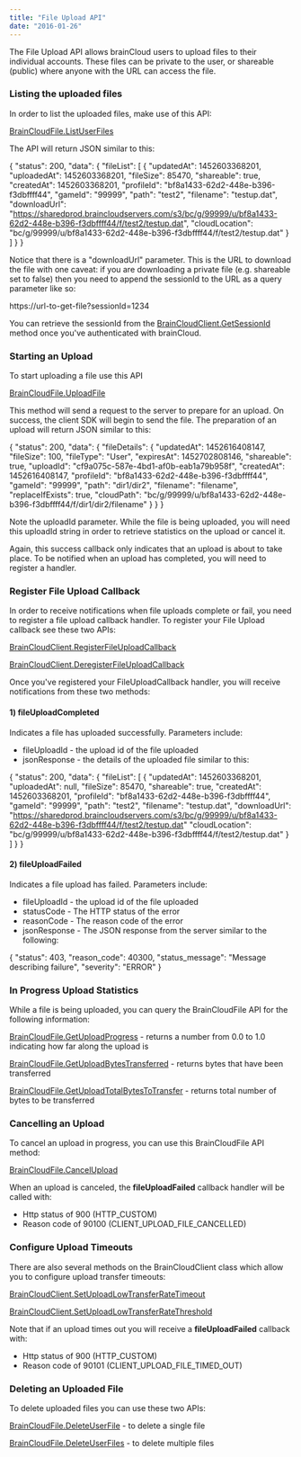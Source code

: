 ```yaml
---
title: "File Upload API"
date: "2016-01-26"
---
```


The File Upload API allows brainCloud users to upload files to their individual accounts. These files can be private to the user, or shareable (public) where anyone with the URL can access the file.

### Listing the uploaded files

In order to list the uploaded files, make use of this API:

[BrainCloudFile.ListUserFiles](/api/capi/file/listuserfiles)

The API will return JSON similar to this:

{
  "status": 200,
  "data": {
  "fileList": \[
    {
     "updatedAt": 1452603368201,
     "uploadedAt": 1452603368201,
     "fileSize": 85470,
     "shareable": true,
     "createdAt": 1452603368201,
     "profileId": "bf8a1433-62d2-448e-b396-f3dbffff44",
     "gameId": "99999",
     "path": "test2",
     "filename": "testup.dat",
     "downloadUrl": "https://sharedprod.braincloudservers.com/s3/bc/g/99999/u/bf8a1433-62d2-448e-b396-f3dbffff44/f/test2/testup.dat",
     "cloudLocation": "bc/g/99999/u/bf8a1433-62d2-448e-b396-f3dbffff44/f/test2/testup.dat"
    }
   \]
  }
 }

Notice that there is a "downloadUrl" parameter. This is the URL to download the file with one caveat: if you are downloading a private file (e.g. shareable set to false) then you need to append the sessionId to the URL as a query parameter like so:

https://url-to-get-file?sessionId=1234

You can retrieve the sessionId from the [BrainCloudClient.GetSessionId](/api/capi/client/getsessionid) method once you've authenticated with brainCloud.

### Starting an Upload

To start uploading a file use this API

[BrainCloudFile.UploadFile](/api/capi/file/uploadfile(jsonly))

This method will send a request to the server to prepare for an upload. On success, the client SDK will begin to send the file. The preparation of an upload will return JSON similar to this:

{
  "status": 200,
  "data": {
   "fileDetails": {
    "updatedAt": 1452616408147,
    "fileSize": 100,
    "fileType": "User",
    "expiresAt": 1452702808146,
    "shareable": true,
    "uploadId": "cf9a075c-587e-4bd1-af0b-eab1a79b958f",
    "createdAt": 1452616408147,
    "profileId": "bf8a1433-62d2-448e-b396-f3dbffff44",
    "gameId": "99999",
    "path": "dir1/dir2",
    "filename": "filename",
    "replaceIfExists": true,
    "cloudPath": "bc/g/99999/u/bf8a1433-62d2-448e-b396-f3dbffff44/f/dir1/dir2/filename"
   }
  }
 }

Note the uploadId parameter. While the file is being uploaded, you will need this uploadId string in order to retrieve statistics on the upload or cancel it.

Again, this success callback only indicates that an upload is about to take place. To be notified when an upload has completed, you will need to register a handler.

### Register File Upload Callback

In order to receive notifications when file uploads complete or fail, you need to register a file upload callback handler. To register your File Upload callback see these two APIs:

[BrainCloudClient.RegisterFileUploadCallback](/api/capi/client/registerfileuploadcallback)

[BrainCloudClient.DeregisterFileUploadCallback](/api/capi/client/deregisterfileuploadcallback)

Once you've registered your FileUploadCallback handler, you will receive notifications from these two methods:

#### 1) fileUploadCompleted

Indicates a file has uploaded successfully. Parameters include:

- fileUploadId - the upload id of the file uploaded
- jsonResponse - the details of the uploaded file similar to this:

{
 "status": 200,
 "data": {
  "fileList": \[
    {
      "updatedAt": 1452603368201,
      "uploadedAt": null,
      "fileSize": 85470,
      "shareable": true,
      "createdAt": 1452603368201,
      "profileId": "bf8a1433-62d2-448e-b396-f3dbffff44",
      "gameId": "99999",
      "path": "test2",
      "filename": "testup.dat",
      "downloadUrl": "https://sharedprod.braincloudservers.com/s3/bc/g/99999/u/bf8a1433-62d2-448e-b396-f3dbffff44/f/test2/testup.dat"
      "cloudLocation": "bc/g/99999/u/bf8a1433-62d2-448e-b396-f3dbffff44/f/test2/testup.dat"
     }
    \]
  }
}

#### 2) fileUploadFailed

Indicates a file upload has failed. Parameters include:

- fileUploadId - the upload id of the file uploaded
- statusCode - The HTTP status of the error
- reasonCode - The reason code of the error
- jsonResponse - The JSON response from the server similar to the following:

{
  "status": 403,
  "reason\_code": 40300,
  "status\_message": "Message describing failure",
  "severity": "ERROR"
}

### In Progress Upload Statistics

While a file is being uploaded, you can query the BrainCloudFile API for the following information:

[BrainCloudFile.GetUploadProgress](/api/capi/file/getuploadprogress) - returns a number from 0.0 to 1.0 indicating how far along the upload is

[BrainCloudFile.GetUploadBytesTransferred](/api/capi/file/getuploadbytestransferred) - returns bytes that have been transferred

[BrainCloudFile.GetUploadTotalBytesToTransfer](/api/capi/file/getuploadtotalbytestotransfer) - returns total number of bytes to be transferred

### Cancelling an Upload

To cancel an upload in progress, you can use this BrainCloudFile API method:

[BrainCloudFile.CancelUpload](/api/capi/file/cancelupload)

When an upload is canceled, the **fileUploadFailed** callback handler will be called with:

- Http status of 900 (HTTP\_CUSTOM)
- Reason code of 90100 (CLIENT\_UPLOAD\_FILE\_CANCELLED)

### Configure Upload Timeouts

There are also several methods on the BrainCloudClient class which allow you to configure upload transfer timeouts:

[BrainCloudClient.SetUploadLowTransferRateTimeout](/api/capi/client/setuploadlowtransferratetimeout)

[BrainCloudClient.SetUploadLowTransferRateThreshold](/api/capi/client/setuploadlowtransferratethreshold)

Note that if an upload times out you will receive a **fileUploadFailed** callback with:

- Http status of 900 (HTTP\_CUSTOM)
- Reason code of 90101 (CLIENT\_UPLOAD\_FILE\_TIMED\_OUT)

### Deleting an Uploaded File

To delete uploaded files you can use these two APIs:

[BrainCloudFile.DeleteUserFile](/api/capi/file/deleteuserfile) - to delete a single file

[BrainCloudFile.DeleteUserFiles](/api/capi/file/deleteuserfiles) - to delete multiple files

